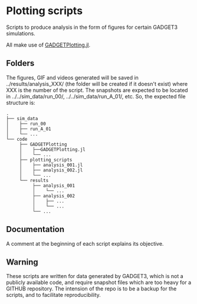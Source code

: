# Plotting scripts

Scripts to produce analysis in the form of figures for certain GADGET3 simulations. 

All make use of [GADGETPlotting.jl](https://github.com/Ezequiel92/GADGETPlotting). 

## Folders

The figures, GIF and videos generated will be saved in ../results/analysis_XXX/ (the folder will be created if it doesn't exist) where XXX is the number of the script. The snapshots are expected to be located in ../../sim_data/run_00/, ../../sim_data/run_A_01/, etc. So, the expected file structure is:

    .
    ├── sim_data
    │    ├── run_00
    │    ├── run_A_01
    │    └── ...
    └── code
         ├── GADGETPlotting 
         │    ├──GADGETPlotting.jl
         │    └── ...
         ├── plotting_scripts
         │    ├── analysis_001.jl
         │    ├── analysis_002.jl
         │    └── ...
         └── results 
              ├── analysis_001
              │    └── ...
              ├── analysis_002
              │    ├── ...
              │    └── ...
              └── ...

## Documentation

A comment at the beginning of each script explains its objective.

## Warning

These scripts are written for data generated by GADGET3, which is not a publicly available code, and require snapshot files which are too heavy for a GITHUB repository. The intension of the repo is to be a backup for the scripts, and to facilitate reproducibility.
